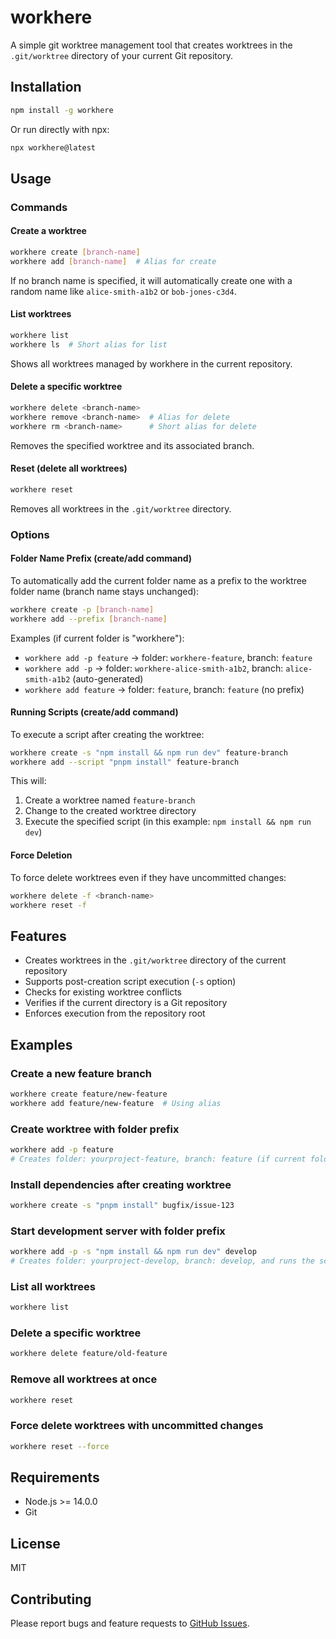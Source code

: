 # workhere

A simple git worktree management tool that creates worktrees in the `.git/worktree` directory of your current Git repository.

## Installation

```bash
npm install -g workhere
```

Or run directly with npx:

```bash
npx workhere@latest
```

## Usage

### Commands

#### Create a worktree

```bash
workhere create [branch-name]
workhere add [branch-name]  # Alias for create
```

If no branch name is specified, it will automatically create one with a random name like `alice-smith-a1b2` or `bob-jones-c3d4`.

#### List worktrees

```bash
workhere list
workhere ls  # Short alias for list
```

Shows all worktrees managed by workhere in the current repository.

#### Delete a specific worktree

```bash
workhere delete <branch-name>
workhere remove <branch-name>  # Alias for delete
workhere rm <branch-name>      # Short alias for delete
```

Removes the specified worktree and its associated branch.

#### Reset (delete all worktrees)

```bash
workhere reset
```

Removes all worktrees in the `.git/worktree` directory.

### Options

#### Folder Name Prefix (create/add command)

To automatically add the current folder name as a prefix to the worktree folder name (branch name stays unchanged):

```bash
workhere create -p [branch-name]
workhere add --prefix [branch-name]
```

Examples (if current folder is "workhere"):
- `workhere add -p feature` → folder: `workhere-feature`, branch: `feature`
- `workhere add -p` → folder: `workhere-alice-smith-a1b2`, branch: `alice-smith-a1b2` (auto-generated)
- `workhere add feature` → folder: `feature`, branch: `feature` (no prefix)

#### Running Scripts (create/add command)

To execute a script after creating the worktree:

```bash
workhere create -s "npm install && npm run dev" feature-branch
workhere add --script "pnpm install" feature-branch
```

This will:
1. Create a worktree named `feature-branch`  
2. Change to the created worktree directory
3. Execute the specified script (in this example: `npm install && npm run dev`)

#### Force Deletion

To force delete worktrees even if they have uncommitted changes:

```bash
workhere delete -f <branch-name>
workhere reset -f
```

## Features

- Creates worktrees in the `.git/worktree` directory of the current repository
- Supports post-creation script execution (`-s` option)
- Checks for existing worktree conflicts
- Verifies if the current directory is a Git repository
- Enforces execution from the repository root

## Examples

### Create a new feature branch

```bash
workhere create feature/new-feature
workhere add feature/new-feature  # Using alias
```

### Create worktree with folder prefix

```bash
workhere add -p feature
# Creates folder: yourproject-feature, branch: feature (if current folder is "yourproject")
```

### Install dependencies after creating worktree

```bash
workhere create -s "pnpm install" bugfix/issue-123
```

### Start development server with folder prefix

```bash
workhere add -p -s "npm install && npm run dev" develop
# Creates folder: yourproject-develop, branch: develop, and runs the script
```

### List all worktrees

```bash
workhere list
```

### Delete a specific worktree

```bash
workhere delete feature/old-feature
```

### Remove all worktrees at once

```bash
workhere reset
```

### Force delete worktrees with uncommitted changes

```bash
workhere reset --force
```

## Requirements

- Node.js >= 14.0.0
- Git

## License

MIT

## Contributing

Please report bugs and feature requests to [GitHub Issues](https://github.com/wapa5pow/workhere/issues).
